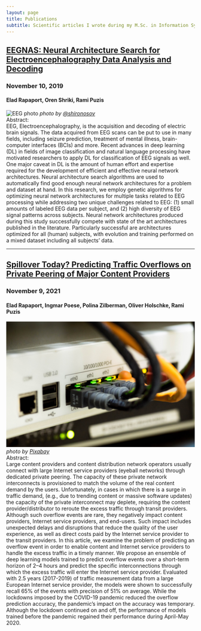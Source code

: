 ```yaml
---
layout: page
title: Publications
subtitle: Scientific articles I wrote during my M.Sc. in Information Systems Engineering
---
```


## [EEGNAS: Neural Architecture Search for Electroencephalography Data Analysis and Decoding](https://link.springer.com/chapter/10.1007/978-981-15-1398-5_1)
### November 10, 2019  
#### Elad Rapaport, Oren Shriki, Rami Puzis  
![EEG photo](/assets/img/clinical-test-3171456.jpg)
*photo by [@shironosov](https://www.freeimages.com/photographer/shironosov-85416)*  
Abstract:   
EEG, Electroencephalography, is the acquisition and decoding of electric brain signals. The data acquired from EEG scans can be put to use in many fields, including seizure prediction, treatment of mental illness, brain-computer interfaces (BCIs) and more. Recent advances in deep learning (DL) in fields of image classification and natural language processing have motivated researchers to apply DL for classification of EEG signals as well. One major caveat in DL is the amount of human effort and expertise required for the development of efficient and effective neural network architectures. Neural architecture search algorithms are used to automatically find good enough neural network architectures for a problem and dataset at hand. In this research, we employ genetic algorithms for optimizing neural network architectures for multiple tasks related to EEG processing while addressing two unique challenges related to EEG: (1) small amounts of labeled EEG data per subject, and (2) high diversity of EEG signal patterns across subjects. Neural network architectures produced during this study successfully compete with state of the art architectures published in the literature. Particularly successful are architectures optimized for all (human) subjects, with evolution and training performed on a mixed dataset including all subjects’ data.

---

## [Spillover Today? Predicting Traffic Overflows on Private Peering of Major Content Providers](https://ieeexplore.ieee.org/document/9609013)
### November 9, 2021  
#### Elad Rapaport, Ingmar Poese, Polina Zilberman, Oliver Holschke, Rami Puzis  
![Internet photo](/assets/img/pexels-pixabay-159304.jpg)
*photo by [Pixabay](https://www.pexels.com/photo/white-switch-hub-turned-on-159304/)*  
Abstract:   
Large content providers and content distribution network operators usually connect with large Internet service providers (eyeball networks) through dedicated private peering. The capacity of these private network interconnects is provisioned to match the volume of the real content demand by the users. Unfortunately, in cases in which there is a surge in traffic demand, (e.g., due to trending content or massive software updates) the capacity of the private interconnect may deplete, requiring the content provider/distributor to reroute the excess traffic through transit providers. Although such overflow events are rare, they negatively impact content providers, Internet service providers, and end-users. Such impact includes unexpected delays and disruptions that reduce the quality of the user experience, as well as direct costs paid by the Internet service provider to the transit providers. In this article, we examine the problem of predicting an overflow event in order to enable content and Internet service providers to handle the excess traffic in a timely manner. We propose an ensemble of deep learning models trained to predict overflow events over a short-term horizon of 2–4 hours and predict the specific interconnections through which the excess traffic will enter the Internet service provider. Evaluated with 2.5 years (2017-2019) of traffic measurement data from a large European Internet service provider, the models were shown to successfully recall 65% of the events with precision of 51% on average. While the lockdowns imposed by the COVID-19 pandemic reduced the overflow prediction accuracy, the pandemic’s impact on the accuracy was temporary. Although the lockdown continued on and off, the performance of models trained before the pandemic regained their performance during April-May 2020.